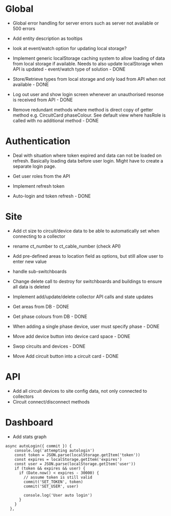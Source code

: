 # Global

- Global error handling for server errors such as server not available or 500 errors
- Add entity description as tooltips
- look at event/watch option for updating local storage?

- Implement generic localStorage caching system to allow loading of data from local storage if available. Needs to also update localStorage when API is updated - event/watch type of solution - DONE
- Store/Retrieve types from local storage and only load from API when not available - DONE
- Log out user and show login screen whenever an unauthorised resonse is received from API - DONE
- Remove redundant methods where method is direct copy of getter method e.g. CircuitCard phaseColour. See default view where hasRole is called with no additional method - DONE

# Authentication

- Deal with situation where token expired and data can not be loaded on refresh. Basically loading data before user login. Might have to create a separate login page.
- Get user roles from the API
- Implement refresh token

- Auto-login and token refresh - DONE

# Site

- Add ct size to circuit/device data to be able to automatically set when connecting to a collector
- rename ct_number to ct_cable_number (check API)
- Add pre-defined areas to location field as options, but still allow user to enter new value
- handle sub-switchboards
- Change delete call to destroy for switchboards and buildings to ensure all data is deleted
- Implement add/update/delete collector API calls and state updates

- Get areas from DB - DONE
- Get phase colours from DB - DONE
- When adding a single phase device, user must specify phase - DONE
- Move add device button into device card space - DONE
- Swop circuits and devices - DONE
- Move Add circuit button into a circuit card - DONE

# API

- Add all circuit devices to site config data, not only connected to collectors
- Circuit connect/disconnect methods

# Dashboard

- Add stats graph

```
async autoLogin({ commit }) {
    console.log('attempting autologin')
    const token = JSON.parse(localStorage.getItem('token'))
    const expires = localStorage.getItem('expires')
    const user = JSON.parse(localStorage.getItem('user'))
    if (token && expires && user) {
      if (Date.now() < expires - 30000) {
        // assume token is still valid
        commit('SET_TOKEN', token)
        commit('SET_USER', user)

        console.log('User auto login')
      }
    }
  },
```
